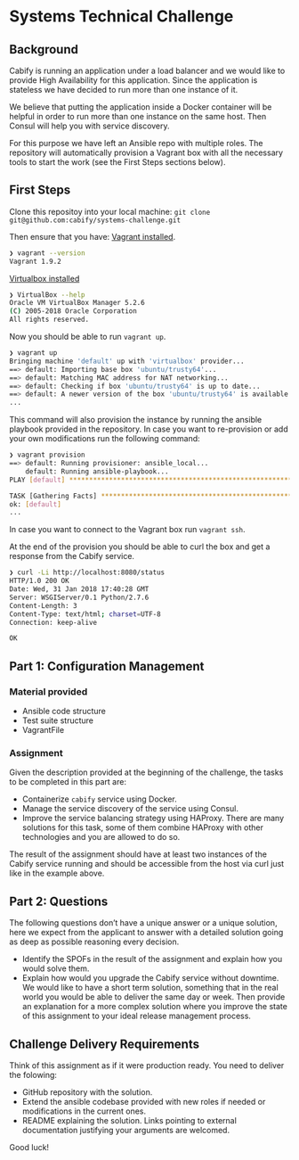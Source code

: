 # Systems Technical Challenge

## Background

Cabify is running an application under a load balancer and we would like to
provide High Availability for this application. Since the application is
stateless we have decided to run more than one instance of it.

We believe that putting the application inside a Docker container will be
helpful in order to run more than one instance on the same host. Then Consul
will help you with service discovery.

For this purpose we have left an Ansible repo with multiple roles. The
repository will automatically provision a Vagrant box with all the necessary
tools to start the work (see the First Steps sections below).

## First Steps

Clone this repositoy into your local machine: `git clone git@github.com:cabify/systems-challenge.git`

Then ensure that you have:
[Vagrant installed](https://www.vagrantup.com/downloads.html).

```bash
❯ vagrant --version
Vagrant 1.9.2
```

[Virtualbox installed](https://www.virtualbox.org/wiki/Downloads)

```bash
❯ VirtualBox --help
Oracle VM VirtualBox Manager 5.2.6
(C) 2005-2018 Oracle Corporation
All rights reserved.
```

Now you should be able to run `vagrant up`.

```bash
❯ vagrant up
Bringing machine 'default' up with 'virtualbox' provider...
==> default: Importing base box 'ubuntu/trusty64'...
==> default: Matching MAC address for NAT networking...
==> default: Checking if box 'ubuntu/trusty64' is up to date...
==> default: A newer version of the box 'ubuntu/trusty64' is available!
...
```

This command will also provision the instance by running the ansible playbook
provided in the repository. In case you want to re-provision or add your own
modifications run the following command:

```bash
❯ vagrant provision
==> default: Running provisioner: ansible_local...
    default: Running ansible-playbook...
PLAY [default] *****************************************************************

TASK [Gathering Facts] *********************************************************
ok: [default]
...
```

In case you want to connect to the Vagrant box run `vagrant ssh`.

At the end of the provision you should be able to curl the box and get a
response from the Cabify service.

```bash
❯ curl -Li http://localhost:8080/status
HTTP/1.0 200 OK
Date: Wed, 31 Jan 2018 17:40:28 GMT
Server: WSGIServer/0.1 Python/2.7.6
Content-Length: 3
Content-Type: text/html; charset=UTF-8
Connection: keep-alive

OK
```

## Part 1: Configuration Management

### Material provided

- Ansible code structure
- Test suite structure
- VagrantFile

### Assignment

Given the description provided at the beginning of the challenge, the tasks to
be completed in this part are:

- Containerize `cabify` service using Docker.
- Manage the service discovery of the service using Consul.
- Improve the service balancing strategy using HAProxy. There are
   many solutions for this task, some of them combine HAProxy with other
   technologies and you are allowed to do so.

The result of the assignment should have at least two instances of the Cabify
service running and should be accessible from the host via curl just like in
the example above.

## Part 2: Questions

The following questions don’t have a unique answer or a unique solution, here we
expect from the applicant to answer with a detailed solution going as deep as
possible reasoning every decision.

- Identify the SPOFs in the result of the assignment and explain how you would
  solve them.
- Explain how would you upgrade the Cabify service without downtime. We
  would like to have a short term solution, something that in the real world
  you would be able to deliver the same day or week. Then provide an
  explanation for a more complex solution where you improve the state of this
  assignment to your ideal release management process.

## Challenge Delivery Requirements

Think of this assignment as if it were production ready. You need to deliver
the folowing:

- GitHub repository with the solution.
- Extend the ansible codebase provided with new roles if needed or
  modifications in the current ones.
- README explaining the solution. Links pointing to external documentation
  justifying your arguments are welcomed.

Good luck!
